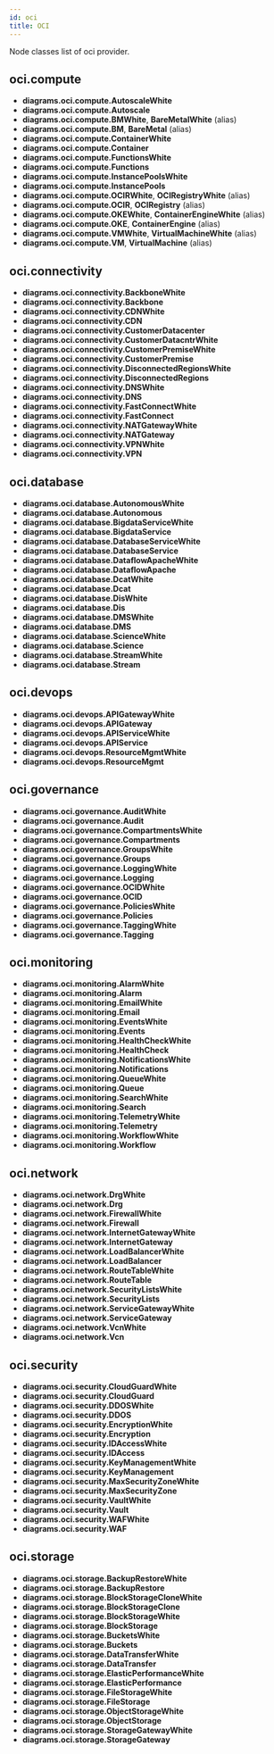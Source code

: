 ```yaml
---
id: oci
title: OCI
---
```


Node classes list of oci provider.

## oci.compute

- **diagrams.oci.compute.AutoscaleWhite**
- **diagrams.oci.compute.Autoscale**
- **diagrams.oci.compute.BMWhite**, **BareMetalWhite** (alias)
- **diagrams.oci.compute.BM**, **BareMetal** (alias)
- **diagrams.oci.compute.ContainerWhite**
- **diagrams.oci.compute.Container**
- **diagrams.oci.compute.FunctionsWhite**
- **diagrams.oci.compute.Functions**
- **diagrams.oci.compute.InstancePoolsWhite**
- **diagrams.oci.compute.InstancePools**
- **diagrams.oci.compute.OCIRWhite**, **OCIRegistryWhite** (alias)
- **diagrams.oci.compute.OCIR**, **OCIRegistry** (alias)
- **diagrams.oci.compute.OKEWhite**, **ContainerEngineWhite** (alias)
- **diagrams.oci.compute.OKE**, **ContainerEngine** (alias)
- **diagrams.oci.compute.VMWhite**, **VirtualMachineWhite** (alias)
- **diagrams.oci.compute.VM**, **VirtualMachine** (alias)

## oci.connectivity

- **diagrams.oci.connectivity.BackboneWhite**
- **diagrams.oci.connectivity.Backbone**
- **diagrams.oci.connectivity.CDNWhite**
- **diagrams.oci.connectivity.CDN**
- **diagrams.oci.connectivity.CustomerDatacenter**
- **diagrams.oci.connectivity.CustomerDatacntrWhite**
- **diagrams.oci.connectivity.CustomerPremiseWhite**
- **diagrams.oci.connectivity.CustomerPremise**
- **diagrams.oci.connectivity.DisconnectedRegionsWhite**
- **diagrams.oci.connectivity.DisconnectedRegions**
- **diagrams.oci.connectivity.DNSWhite**
- **diagrams.oci.connectivity.DNS**
- **diagrams.oci.connectivity.FastConnectWhite**
- **diagrams.oci.connectivity.FastConnect**
- **diagrams.oci.connectivity.NATGatewayWhite**
- **diagrams.oci.connectivity.NATGateway**
- **diagrams.oci.connectivity.VPNWhite**
- **diagrams.oci.connectivity.VPN**

## oci.database

- **diagrams.oci.database.AutonomousWhite**
- **diagrams.oci.database.Autonomous**
- **diagrams.oci.database.BigdataServiceWhite**
- **diagrams.oci.database.BigdataService**
- **diagrams.oci.database.DatabaseServiceWhite**
- **diagrams.oci.database.DatabaseService**
- **diagrams.oci.database.DataflowApacheWhite**
- **diagrams.oci.database.DataflowApache**
- **diagrams.oci.database.DcatWhite**
- **diagrams.oci.database.Dcat**
- **diagrams.oci.database.DisWhite**
- **diagrams.oci.database.Dis**
- **diagrams.oci.database.DMSWhite**
- **diagrams.oci.database.DMS**
- **diagrams.oci.database.ScienceWhite**
- **diagrams.oci.database.Science**
- **diagrams.oci.database.StreamWhite**
- **diagrams.oci.database.Stream**

## oci.devops

- **diagrams.oci.devops.APIGatewayWhite**
- **diagrams.oci.devops.APIGateway**
- **diagrams.oci.devops.APIServiceWhite**
- **diagrams.oci.devops.APIService**
- **diagrams.oci.devops.ResourceMgmtWhite**
- **diagrams.oci.devops.ResourceMgmt**

## oci.governance

- **diagrams.oci.governance.AuditWhite**
- **diagrams.oci.governance.Audit**
- **diagrams.oci.governance.CompartmentsWhite**
- **diagrams.oci.governance.Compartments**
- **diagrams.oci.governance.GroupsWhite**
- **diagrams.oci.governance.Groups**
- **diagrams.oci.governance.LoggingWhite**
- **diagrams.oci.governance.Logging**
- **diagrams.oci.governance.OCIDWhite**
- **diagrams.oci.governance.OCID**
- **diagrams.oci.governance.PoliciesWhite**
- **diagrams.oci.governance.Policies**
- **diagrams.oci.governance.TaggingWhite**
- **diagrams.oci.governance.Tagging**

## oci.monitoring

- **diagrams.oci.monitoring.AlarmWhite**
- **diagrams.oci.monitoring.Alarm**
- **diagrams.oci.monitoring.EmailWhite**
- **diagrams.oci.monitoring.Email**
- **diagrams.oci.monitoring.EventsWhite**
- **diagrams.oci.monitoring.Events**
- **diagrams.oci.monitoring.HealthCheckWhite**
- **diagrams.oci.monitoring.HealthCheck**
- **diagrams.oci.monitoring.NotificationsWhite**
- **diagrams.oci.monitoring.Notifications**
- **diagrams.oci.monitoring.QueueWhite**
- **diagrams.oci.monitoring.Queue**
- **diagrams.oci.monitoring.SearchWhite**
- **diagrams.oci.monitoring.Search**
- **diagrams.oci.monitoring.TelemetryWhite**
- **diagrams.oci.monitoring.Telemetry**
- **diagrams.oci.monitoring.WorkflowWhite**
- **diagrams.oci.monitoring.Workflow**

## oci.network

- **diagrams.oci.network.DrgWhite**
- **diagrams.oci.network.Drg**
- **diagrams.oci.network.FirewallWhite**
- **diagrams.oci.network.Firewall**
- **diagrams.oci.network.InternetGatewayWhite**
- **diagrams.oci.network.InternetGateway**
- **diagrams.oci.network.LoadBalancerWhite**
- **diagrams.oci.network.LoadBalancer**
- **diagrams.oci.network.RouteTableWhite**
- **diagrams.oci.network.RouteTable**
- **diagrams.oci.network.SecurityListsWhite**
- **diagrams.oci.network.SecurityLists**
- **diagrams.oci.network.ServiceGatewayWhite**
- **diagrams.oci.network.ServiceGateway**
- **diagrams.oci.network.VcnWhite**
- **diagrams.oci.network.Vcn**

## oci.security

- **diagrams.oci.security.CloudGuardWhite**
- **diagrams.oci.security.CloudGuard**
- **diagrams.oci.security.DDOSWhite**
- **diagrams.oci.security.DDOS**
- **diagrams.oci.security.EncryptionWhite**
- **diagrams.oci.security.Encryption**
- **diagrams.oci.security.IDAccessWhite**
- **diagrams.oci.security.IDAccess**
- **diagrams.oci.security.KeyManagementWhite**
- **diagrams.oci.security.KeyManagement**
- **diagrams.oci.security.MaxSecurityZoneWhite**
- **diagrams.oci.security.MaxSecurityZone**
- **diagrams.oci.security.VaultWhite**
- **diagrams.oci.security.Vault**
- **diagrams.oci.security.WAFWhite**
- **diagrams.oci.security.WAF**

## oci.storage

- **diagrams.oci.storage.BackupRestoreWhite**
- **diagrams.oci.storage.BackupRestore**
- **diagrams.oci.storage.BlockStorageCloneWhite**
- **diagrams.oci.storage.BlockStorageClone**
- **diagrams.oci.storage.BlockStorageWhite**
- **diagrams.oci.storage.BlockStorage**
- **diagrams.oci.storage.BucketsWhite**
- **diagrams.oci.storage.Buckets**
- **diagrams.oci.storage.DataTransferWhite**
- **diagrams.oci.storage.DataTransfer**
- **diagrams.oci.storage.ElasticPerformanceWhite**
- **diagrams.oci.storage.ElasticPerformance**
- **diagrams.oci.storage.FileStorageWhite**
- **diagrams.oci.storage.FileStorage**
- **diagrams.oci.storage.ObjectStorageWhite**
- **diagrams.oci.storage.ObjectStorage**
- **diagrams.oci.storage.StorageGatewayWhite**
- **diagrams.oci.storage.StorageGateway**
